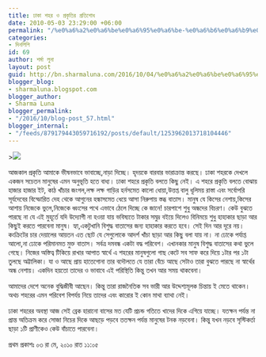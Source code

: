```yaml
---
title: ঢাকা শহর ও প্রকৃতির প্রতিশোধ
date: 2010-05-03 23:29:00 +06:00
permalink: "/%e0%a6%a2%e0%a6%be%e0%a6%95%e0%a6%be-%e0%a6%b6%e0%a6%b9%e0%a6%b0-%e0%a6%93-%e0%a6%aa%e0%a7%8d%e0%a6%b0%e0%a6%95%e0%a7%83%e0%a6%a4%e0%a6%bf%e0%a6%b0-%e0%a6%aa%e0%a7%8d%e0%a6%b0%e0%a6%a4%e0%a6%bf/"
categories:
- দিনলিপি
id: 69
author: শর্মা লুনা
layout: post
guid: http://bn.sharmaluna.com/2016/10/04/%e0%a6%a2%e0%a6%be%e0%a6%95%e0%a6%be-%e0%a6%b6%e0%a6%b9%e0%a6%b0-%e0%a6%93-%e0%a6%aa%e0%a7%8d%e0%a6%b0%e0%a6%95%e0%a7%83%e0%a6%a4%e0%a6%bf%e0%a6%b0-%e0%a6%aa%e0%a7%8d%e0%a6%b0%e0%a6%a4%e0%a6%bf/
blogger_blog:
- sharmaluna.blogspot.com
blogger_author:
- Sharma Luna
blogger_permalink:
- "/2016/10/blog-post_57.html"
blogger_internal:
- "/feeds/879179443059716192/posts/default/1253962013718104446"
---
```


&gt;![](https://2.bp.blogspot.com/-4PApNvAC9IM/V_OSeWybhDI/AAAAAAAAAV8/UQCk3sI_45Mh9Irmz7gwtJfVYBdviXeSACK4B/s640/dhaka%2Bcity.jpg)

আজকাল প্রকৃতি আমাকে ভীষনভাবে ভাবাচ্ছে,নাড়া দিচ্ছে। হৃদয়কে বারবার ভারাক্রান্ত করছে। ঢাকা শহরকে দেখলে একজন সচেতন মানুষের এমন অনুভূতি হতে বাধ্য। ঢাকা শহরে প্রকৃতি বলতে কিছু নেই। এ শহরে প্রকৃতি বলতে বোঝায় হাজার হাজার ইট, কাঠ খাঁচার জংগল,লক্ষ লক্ষ গাড়ির হর্নসমেত কালো ধোয়া,উত্তপ্ত বালু ধূলিময় রাস্তা এবং সর্বোপরি সূর্যদেবের বিস্ফোরিত দেহ থেকে আগুনের হল্কাসমেত ধেয়ে আসা নিরুপায় স্তব্ধ বাতাস। মানুষ যে কিসের নেশায়,কিসের আশায় নিজেকে ভুলে,নিজেকে ধ্বংসের পথে এভাবে ঠেলে দিচ্ছে কে জানে! চারপাশে শুধু অন্ধদের বিচরণ। কেউ বুঝতে পারছে না যে এই মুহূর্তে যদি উদ্যোগী না হওয়া যায় ভবিষ্যতে টাকার সমুদ্র বইয়ে দিলেও বিনিময়ে শুধু হাহাকার ছাড়া আর কিছুই করতে পারবেনা মানুষ। হ্যা,একটুখানি বিশুদ্ধ বাতাসের জন্য হাহাকার করতে হবে। সেই দিন আর দূরে নয়। কংক্রিটের চার দেয়ালের আয়তন এত ছোট যে সেগুলোকে আদর্শ খাঁচা ছাড়া আর কিছু বলা যায় না। না ঢোকে পর্যাপ্ত আলো,না ঢোকে পরিমানমত মুক্ত বাতাস। সর্বত্র দমবন্ধ একটা বদ্ধ পরিবেশ। এখানকার মানুষ বিশুদ্ধ বাতাসের কথা ভুলে গেছে। নিজের অস্তিত্ব টিকিয়ে রাখার আপাত স্বার্থে এ শহরের মানুষগুলো গাছ কেটে সব সাফ করে দিয়ে ১টার পর ১টা তুলছে অট্টালিকা। যা ও আছে প্রায় হাতেগোনা তার বদৌলতে যে তারা বেঁচে আছে সেটাও তারা বুঝতে পারছে না স্বার্থের অন্ধ নেশায়। একদিন হয়তো তাদের ও ভাবাবে এই পরিস্থিতি কিন্তু তখন আর সময় থাকবেনা।

আমাদের দেশে অনেক বুদ্ধিজীবী আছেন। কিন্তু তারা রাজনৈতিক সব ভারী আর উদ্দেশ্যমূলক চিন্তায় ই মেতে থাকেন। অথচ শহরের এমন পরিবেশ বিপর্যয় নিয়ে তাদের এবং কারোর ই কোন মাথা ব্যাথা নেই।

ঢাকা শহরের অবস্থা আজ সেই ব্রেক হারানো বাসের মত যেটি প্রচন্ড গতিতে খাদের দিকে এগিয়ে যাচ্ছে। যতক্ষন পর্যন্ত না প্রান্ত অতিক্রম করে সোজা নিচের দিকে আছড়ে পড়বে ততক্ষন পর্যন্ত মানুষের টনক নড়বেনা। কিন্তু যখন নড়বে সৃস্টিকর্তা ছাড়া ১টি প্রাণীকেও কেউ বাঁচাতে পারবেনা।

প্রথম প্রকাশঃ ০৩ রা মে, ২০১০ রাত ১১:০৫